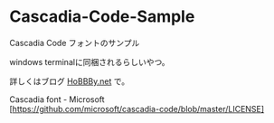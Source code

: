 # Cascadia-Code-Sample
Cascadia Code フォントのサンプル

windows terminalに同梱されるらしいやつ。

詳しくはブログ [HoBBBy.net](https://wwwhobbby.net) で。

Cascadia font - Microsoft  
[https://github.com/microsoft/cascadia-code/blob/master/LICENSE]
